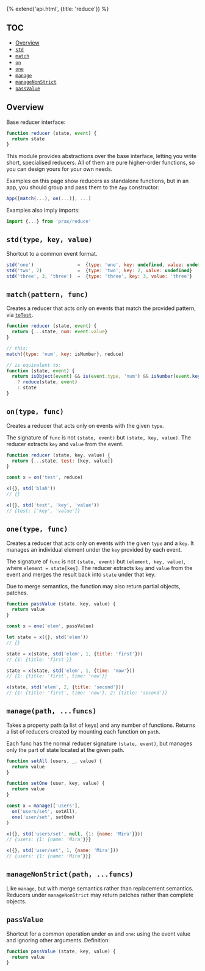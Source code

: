 {% extend('api.html', {title: 'reduce'}) %}

## TOC

* [Overview]({{url(path)}}/#overview)
* [`std`]({{url(path)}}/#-std-type-key-value-)
* [`match`]({{url(path)}}/#-match-pattern-func-)
* [`on`]({{url(path)}}/#-on-type-func-)
* [`one`]({{url(path)}}/#-one-type-func-)
* [`manage`]({{url(path)}}/#-manage-path-funcs-)
* [`manageNonStrict`]({{url(path)}}/#-managenonstrict-path-funcs-)
* [`passValue`]({{url(path)}}/#-passvalue-)

## Overview

Base reducer interface:

```js
function reducer (state, event) {
  return state
}
```

This module provides abstractions over the base interface, letting you write
short, specialised reducers. All of them are pure higher-order functions, so you
can design yours for your own needs.

Examples on this page show reducers as standalone functions, but in an app, you
should group and pass them to the `App` constructor:

```js
App([match(...), on(...)], ...)
```

Examples also imply imports:

```js
import {...} from 'prax/reduce'
```

## `std(type, key, value)`

Shortcut to a common event format.

```js
std('one')                =  {type: 'one', key: undefined, value: undefined}
std('two', 2)             =  {type: 'two', key: 2, value: undefined}
std('three', 3, 'three')  =  {type: 'three', key: 3, value: 'three'}
```

## `match(pattern, func)`

Creates a reducer that acts only on events that match the provided pattern, via
[`toTest`](api/pattern/#-totest-pattern-).

```js
function reducer (state, event) {
  return {...state, num: event.value}
}

// this:
match({type: 'num', key: isNumber}, reduce)

// is equivalent to:
function (state, event) {
  return isObject(event) && is(event.type, 'num') && isNumber(event.key)
    ? reduce(state, event)
    : state
}
```

## `on(type, func)`

Creates a reducer that acts only on events with the given `type`.

The signature of `func` is not `(state, event)` but `(state, key, value)`. The
reducer extracts `key` and `value` from the event.

```js
function reducer (state, key, value) {
  return {...state, test: [key, value]}
}

const x = on('test', reduce)

x({}, std('blah'))
// {}

x({}, std('test', 'key', 'value'))
// {test: ['key', 'value']}
```

## `one(type, func)`

Creates a reducer that acts only on events with the given `type` and a `key`.
It manages an individual element under the `key` provided by each event.

The signature of `func` is not `(state, event)` but `(element, key, value)`,
where `element = state[key]`. The reducer extracts `key` and `value` from the
event and merges the result back into `state` under that key.

Due to merge semantics, the function may also return partial objects, patches.

```js
function passValue (state, key, value) {
  return value
}

const x = one('elem', passValue)

let state = x({}, std('elem'))
// {}

state = x(state, std('elem', 1, {title: 'first'}))
// {1: {title: 'first'}}

state = x(state, std('elem', 1, {time: 'now'}))
// {1: {title: 'first', time: 'now'}}

x(state, std('elem', 2, {title: 'second'}))
// {1: {title: 'first', time: 'now'}, 2: {title: 'second'}}
```

## `manage(path, ...funcs)`

Takes a property path (a list of keys) and any number of functions. Returns a
list of reducers created by mounting each function on `path`.

Each func has the normal reducer signature `(state, event)`, but manages only
the part of state located at the given path.

```js
function setAll (users, _, value) {
  return value
}

function setOne (user, key, value) {
  return value
}

const x = manage(['users'],
  on('users/set', setAll),
  one('user/set', setOne)
)

x({}, std('users/set', null, {1: {name: 'Mira'}}))
// {users: {1: {name: 'Mira'}}}

x({}, std('user/set', 1, {name: 'Mira'}))
// {users: {1: {name: 'Mira'}}}
```

## `manageNonStrict(path, ...funcs)`

Like `manage`, but with merge semantics rather than replacement semantics.
Reducers under `manageNonStrict` may return patches rather than complete
objects.

## `passValue`

Shortcut for a common operation under `on` and `one`: using the event value and
ignoring other arguments. Definition:

```js
function passValue (state, key, value) {
  return value
}
```

<!-- ## update -->
<!-- ## upgrade -->

